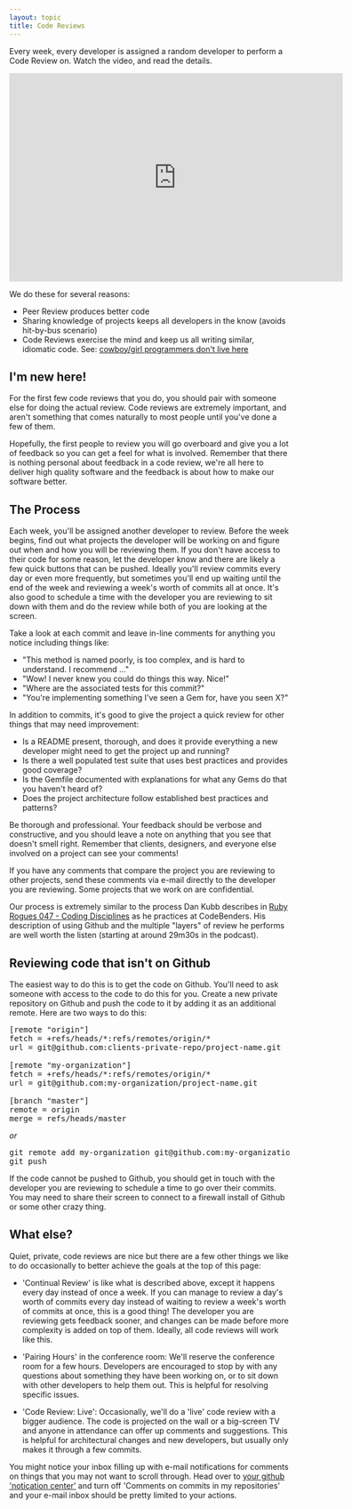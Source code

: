 ```yaml
---
layout: topic
title: Code Reviews
---
```


Every week, every developer is assigned a random developer to perform a Code Review on. Watch the video, and read the details.

<iframe src="http://player.vimeo.com/video/43695570?title=0&amp;byline=0&amp;portrait=0&amp;color=e61515" width="600" height="375" frameborder="0">&nbsp;</iframe>

We do these for several reasons:

* Peer Review produces better code
* Sharing knowledge of projects keeps all developers in the know (avoids hit-by-bus scenario)
* Code Reviews exercise the mind and keep us all writing similar, idiomatic code. See: <a href=">http://napkin.highgroove.com/articles/2011/02/06/cowboy-girl-programmers-dont-live-here">cowboy/girl programmers don't live here</a>

## I'm new here!

For the first few code reviews that you do, you should pair with someone else for doing the actual review. Code reviews are extremely important, and aren't something that comes naturally to most people until you've done a few of them.

Hopefully, the first people to review you will go overboard and give you a lot of feedback so you can get a feel for what is involved. Remember that there is nothing personal about feedback in a code review, we're all here to deliver high quality software and the feedback is about how to make our software better.

## The Process

Each week, you'll be assigned another developer to review. Before the week begins, find out what projects the developer will be working on and figure out when and how you will be reviewing them. If you don't have access to their code for some reason, let the developer know and there are likely a few quick buttons that can be pushed. Ideally you'll review commits every day or even more frequently, but sometimes you'll end up waiting until the end of the week and reviewing a week's worth of commits all at once. It's also good to schedule a time with the developer you are reviewing to sit down with them and do the review while both of you are looking at the screen.

Take a look at each commit and leave in-line comments for anything you notice including things like:

* "This method is named poorly, is too complex, and is hard to understand. I recommend ..."
* "Wow! I never knew you could do things this way. Nice!"
* "Where are the associated tests for this commit?"
* "You're implementing something I've seen a Gem for, have you seen X?"

In addition to commits, it's good to give the project a quick review for other things that may need improvement:

* Is a README present, thorough, and does it provide everything a new developer might need to get the project up and running?
* Is there a well populated test suite that uses best practices and provides good coverage?
* Is the Gemfile documented with explanations for what any Gems do that you haven't heard of?
* Does the project architecture follow established best practices and patterns?

Be thorough and professional. Your feedback should be verbose and constructive, and you should leave a note on anything that you see that doesn't smell right. Remember that clients, designers, and everyone else involved on a project can see your comments!

If you have any comments that compare the project you are reviewing to other projects, send these comments via e-mail directly to the developer you are reviewing. Some projects that we work on are confidential.

Our process is extremely similar to the process Dan Kubb describes in [Ruby Rogues 047 - Coding Disciplines](http://rubyrogues.com/047-rr-coding-disciplines/) as he practices at CodeBenders.  His description of using Github and the multiple "layers" of review he performs are well worth the listen (starting at around 29m30s in the podcast).

## Reviewing code that isn't on Github

The easiest way to do this is to get the code on Github. You'll need to ask someone with access to the code to do this for you. Create a new private repository on Github and push the code to it by adding it as an additional remote.  Here are two ways to do this:

<pre>
[remote "origin"]
fetch = +refs/heads/*:refs/remotes/origin/*
url = git@github.com:clients-private-repo/project-name.git

[remote "my-organization"]
fetch = +refs/heads/*:refs/remotes/origin/*
url = git@github.com:my-organization/project-name.git

[branch "master"]
remote = origin
merge = refs/heads/master
</pre>

*or*

<pre>
git remote add my-organization git@github.com:my-organization/project-name.git
git push
</pre>

If the code cannot be pushed to Github, you should get in touch with the developer you are reviewing to schedule a time to go over their commits. You may need to share their screen to connect to a firewall install of Github or some other crazy thing.

## What else?

Quiet, private, code reviews are nice but there are a few other things we like to do occasionally to better achieve the goals at the top of this page:

* 'Continual Review' is like what is described above, except it happens every day instead of once a week. If you can manage to review a day's worth of commits every day instead of waiting to review a week's worth of commits at once, this is a good thing! The developer you are reviewing gets feedback sooner, and changes can be made before more complexity is added on top of them. Ideally, all code reviews will work like this.

* 'Pairing Hours' in the conference room:  We'll reserve the conference room for a few hours. Developers are encouraged to stop by with any questions about something they have been working on, or to sit down with other developers to help them out. This is helpful for resolving specific issues.

* 'Code Review: Live':  Occasionally, we'll do a 'live' code review with a bigger audience. The code is projected on the wall or a big-screen TV and anyone in attendance can offer up comments and suggestions. This is helpful for architectural changes and new developers, but usually only makes it through a few commits.

You might notice your inbox filling up with e-mail notifications for comments on things that you may not want to scroll through.  Head over to <a href="https://github.com/settings/notifications">your github 'notication center'</a> and turn off 'Comments on commits in my repositories' and your e-mail inbox should be pretty limited to your actions.

